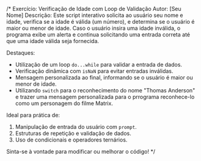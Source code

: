 /*
Exercício: Verificação de Idade com Loop de Validação
Autor: [Seu Nome]
Descrição: Este script interativo solicita ao usuário seu nome e idade, verifica se a idade é válida (um número),
e determina se o usuário é maior ou menor de idade. Caso o usuário insira uma idade inválida, o programa 
exibe um alerta e continua solicitando uma entrada correta até que uma idade válida seja fornecida. 

Destaques:
- Utilização de um loop `do...while` para validar a entrada de dados.
- Verificação dinâmica com `isNaN` para evitar entradas inválidas.
- Mensagem personalizada ao final, informando se o usuário é maior ou menor de idade.
- Utilizando `switch` para o reconhecimento do nome "Thomas Anderson" e trazer uma mensagem personalizada para o prrograma reconhece-lo como um personagem do filme Matrix.

Ideal para prática de:
1. Manipulação de entrada do usuário com `prompt`.
2. Estruturas de repetição e validação de dados.
3. Uso de condicionais e operadores ternários.

Sinta-se à vontade para modificar ou melhorar o código!
*/
